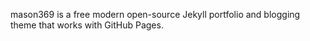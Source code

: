mason369 is a free modern open-source Jekyll portfolio and blogging theme that works with GitHub Pages.
